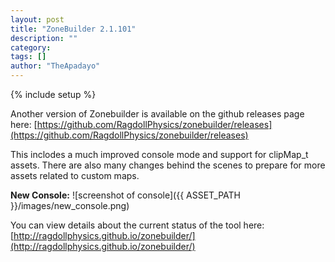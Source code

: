 ```yaml
--- 
layout: post 
title: "ZoneBuilder 2.1.101" 
description: "" 
category: 
tags: [] 
author: "TheApadayo" 
--- 
```

{% include setup %} 

Another version of Zonebuilder is available on the github releases page here: [https://github.com/RagdollPhysics/zonebuilder/releases](https://github.com/RagdollPhysics/zonebuilder/releases)

This inclodes a much improved console mode and support for clipMap_t assets.  There are also many changes behind the scenes to prepare for more assets related to custom maps.

**New Console:**
![screenshot of console]({{ ASSET_PATH }}/images/new_console.png)

You can view details about the current status of the tool here: [http://ragdollphysics.github.io/zonebuilder/](http://ragdollphysics.github.io/zonebuilder/)